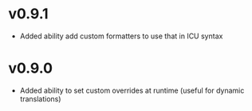 # v0.9.1
- Added ability add custom formatters to use that in ICU syntax

# v0.9.0
- Added ability to set custom overrides at runtime (useful for dynamic translations)
